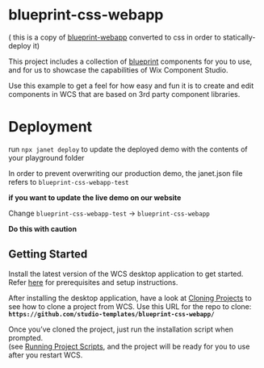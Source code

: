 # blueprint-css-webapp

( this is a copy of [blueprint-webapp](https://github.com/studio-templates/blueprint-webapp) converted to css in order to statically-deploy it)

This project includes a collection of [blueprint](https://blueprintjs.com) components for you to use, and for us to showcase the capabilities of Wix Component Studio.

Use this example to get a feel for how easy and fun it is to create and edit components in WCS that are based on 3rd party component libraries.

# Deployment
run `npx janet deploy` to update the deployed demo with the contents of your playground folder

In order to prevent overwriting our production demo, the janet.json file refers to `blueprint-css-webapp-test`

**if you want to update the live demo on our website**


Change `blueprint-css-webapp-test` -> `blueprint-css-webapp`


**Do this with caution**

## Getting Started

Install the latest version of the WCS desktop application to get started. Refer [here](https://component-studio.wixanswers.com/en/article/kb32828) for prerequisites and setup instructions.

After installing the desktop application, have a look at [Cloning Projects](https://component-studio.wixanswers.com/en/article/kb37629) to see how to clone a project from WCS. Use this URL for the repo to clone: **`https://github.com/studio-templates/blueprint-css-webapp/`**

Once you’ve cloned the project, just run the installation script when prompted.  
(see [Running Project Scripts](https://component-studio.wixanswers.com/en/article/kb37621]), and the project will be ready for you to use after you restart WCS.

